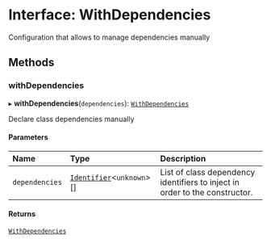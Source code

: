 # Interface: WithDependencies

Configuration that allows to manage dependencies manually

## Methods

### withDependencies

▸ **withDependencies**(`dependencies`): [`WithDependencies`](WithDependencies.md)

Declare class dependencies manually

#### Parameters

| Name | Type | Description |
| :------ | :------ | :------ |
| `dependencies` | [`Identifier`](../README.md#identifier)<`unknown`\>[] | List of class dependency identifiers to inject in order to the constructor. |

#### Returns

[`WithDependencies`](WithDependencies.md)
